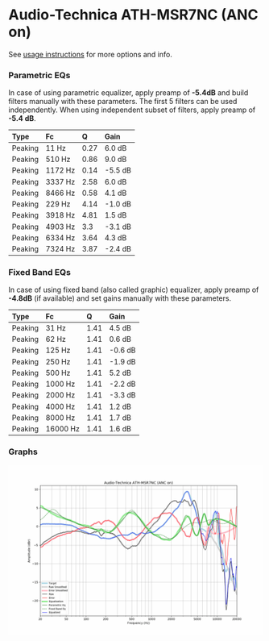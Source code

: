 # Audio-Technica ATH-MSR7NC (ANC on)
See [usage instructions](https://github.com/jaakkopasanen/AutoEq#usage) for more options and info.

### Parametric EQs
In case of using parametric equalizer, apply preamp of **-5.4dB** and build filters manually
with these parameters. The first 5 filters can be used independently.
When using independent subset of filters, apply preamp of **-5.4 dB**.

| Type    | Fc      |    Q | Gain    |
|:--------|:--------|:-----|:--------|
| Peaking | 11 Hz   | 0.27 | 6.0 dB  |
| Peaking | 510 Hz  | 0.86 | 9.0 dB  |
| Peaking | 1172 Hz | 0.14 | -5.5 dB |
| Peaking | 3337 Hz | 2.58 | 6.0 dB  |
| Peaking | 8466 Hz | 0.58 | 4.1 dB  |
| Peaking | 229 Hz  | 4.14 | -1.0 dB |
| Peaking | 3918 Hz | 4.81 | 1.5 dB  |
| Peaking | 4903 Hz | 3.3  | -3.1 dB |
| Peaking | 6334 Hz | 3.64 | 4.3 dB  |
| Peaking | 7324 Hz | 3.87 | -2.4 dB |

### Fixed Band EQs
In case of using fixed band (also called graphic) equalizer, apply preamp of **-4.8dB**
(if available) and set gains manually with these parameters.

| Type    | Fc       |    Q | Gain    |
|:--------|:---------|:-----|:--------|
| Peaking | 31 Hz    | 1.41 | 4.5 dB  |
| Peaking | 62 Hz    | 1.41 | 0.6 dB  |
| Peaking | 125 Hz   | 1.41 | -0.6 dB |
| Peaking | 250 Hz   | 1.41 | -1.9 dB |
| Peaking | 500 Hz   | 1.41 | 5.2 dB  |
| Peaking | 1000 Hz  | 1.41 | -2.2 dB |
| Peaking | 2000 Hz  | 1.41 | -3.3 dB |
| Peaking | 4000 Hz  | 1.41 | 1.2 dB  |
| Peaking | 8000 Hz  | 1.41 | 1.7 dB  |
| Peaking | 16000 Hz | 1.41 | 1.6 dB  |

### Graphs
![](./Audio-Technica%20ATH-MSR7NC%20(ANC%20on).png)